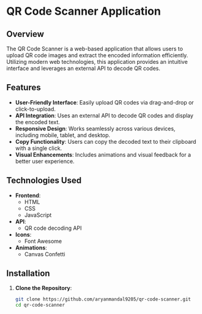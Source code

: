 # QR Code Scanner Application

## Overview
The QR Code Scanner is a web-based application that allows users to upload QR code images and extract the encoded information efficiently. Utilizing modern web technologies, this application provides an intuitive interface and leverages an external API to decode QR codes.

## Features
- **User-Friendly Interface**: Easily upload QR codes via drag-and-drop or click-to-upload.
- **API Integration**: Uses an external API to decode QR codes and display the encoded text.
- **Responsive Design**: Works seamlessly across various devices, including mobile, tablet, and desktop.
- **Copy Functionality**: Users can copy the decoded text to their clipboard with a single click.
- **Visual Enhancements**: Includes animations and visual feedback for a better user experience.

## Technologies Used
- **Frontend**:
  - HTML
  - CSS
  - JavaScript
- **API**: 
  - QR code decoding API
- **Icons**: 
  - Font Awesome
- **Animations**:
  - Canvas Confetti

## Installation
1. **Clone the Repository**:
   ```bash
   git clone https://github.com/aryanmandal9205/qr-code-scanner.git
   cd qr-code-scanner
